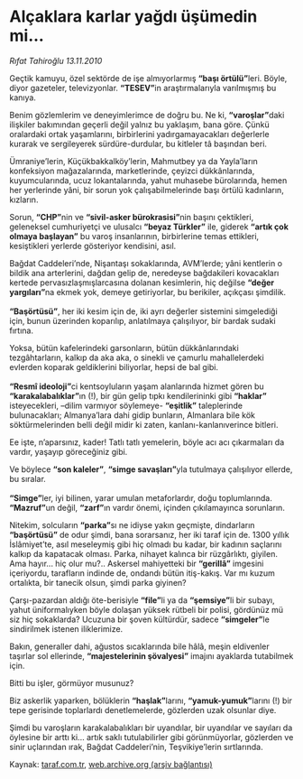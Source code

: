 # Alçaklara karlar yağdı üşümedin mi...

*Rıfat Tahiroğlu 13.11.2010*

<div class="yazi"><p>Geçtik kamuyu, özel sektörde de işe almıyorlarmış <b>“başı örtülü”</b>leri. Böyle, diyor gazeteler, televizyonlar. <b>“TESEV”</b>in araştırmalarıyla varılmışmış bu kanıya.</p>
<p>Benim gözlemlerim ve deneyimlerimce de doğru bu. Ne ki, <b>“varoşlar”</b>daki ilişkiler bakımından geçerli değil yalnız bu yaklaşım, bana göre. Çünkü oralardaki ortak yaşamlarını, birbirlerini yadırgamayacakları değerlerle kurarak ve sergileyerek sürdüre-durdular, bu kitleler tâ başından beri.</p>
<p>Ümraniye’lerin, Küçükbakkalköy’lerin, Mahmutbey ya da Yayla’ların konfeksiyon mağazalarında, marketlerinde, çeyizci dükkânlarında, kuyumcularında, ucuz lokantalarında, yahut muhasebe bürolarında, hemen her yerlerinde yâni, bir sorun yok çalışabilmelerinde başı örtülü kadınların, kızların.</p>
<p>Sorun, <b>“CHP”</b>nin ve <b>“sivil-asker bürokrasisi”</b>nin başını çektikleri, geleneksel cumhuriyetçi ve ulusalcı <b>“beyaz Türkler”</b> ile, giderek <b>“artık çok olmaya başlayan”</b> bu varoş insanlarının, birbirlerine temas ettikleri, kesiştikleri yerlerde gösteriyor kendisini, asıl.</p>
<p>Bağdat Caddeleri’nde, Nişantaşı sokaklarında, AVM’lerde; yâni kentlerin o bildik ana arterlerini, dağdan gelip de, neredeyse bağdakileri kovacakları kertede pervasızlaşmışlarcasına dolanan kesimlerin, hiç değilse <b>“değer yargıları”</b>na ekmek yok, demeye getiriyorlar, bu berikiler, açıkçası şimdilik.<br/><br/><b>“Başörtüsü”</b>, her iki kesim için de, iki ayrı değerler sistemini simgelediği için, bunun üzerinden koparılıp, anlatılmaya çalışılıyor, bir bardak sudaki fırtına.</p>
<p>Yoksa, bütün kafelerindeki garsonların, bütün dükkânlarındaki tezgâhtarların, kalkıp da aka aka, o sinekli ve çamurlu mahallelerdeki evlerden koparak geldiklerini biliyorlar, hepsi de bal gibi.<br/><br/><b>“Resmî ideoloji”</b>ci kentsoyluların yaşam alanlarında hizmet gören bu <b>“karakalabalıklar”</b>ın (!), bir gün gelip tıpkı kendilerininki gibi <b>“haklar”</b> isteyecekleri, –dilim varmıyor söylemeye- <b>“eşitlik”</b> taleplerinde bulunacakları; Almanya’lara dahi gidip bunların, Almanlara bile kök söktürmelerinden belli değil midir ki zaten, kanlanı-kanlanıverince bitleri.</p>
<p>Ee işte, n’aparsınız, kader! Tatlı tatlı yemelerin, böyle acı acı çıkarmaları da vardır, yaşayıp göreceğiniz gibi.</p>
<p>Ve böylece <b>“son kaleler”</b>, <b>“simge savaşları”</b>yla tutulmaya çalışılıyor ellerde, bu sıralar.<br/><br/><b>“Simge”</b>ler, iyi bilinen, yarar umulan metaforlardır, doğu toplumlarında. <b>“Mazruf”</b>un değil, <b>“zarf”</b>ın vardır önemi, içinden çıkılamayınca sorunların.</p>
<p>Nitekim, solcuların <b>“parka”</b>sı ne idiyse yakın geçmişte, dindarların <b>“başörtüsü”</b> de odur şimdi, bana sorarsanız, her iki taraf için de. 1300 yıllık İslâmiyet’te, asıl meseleymiş gibi hiç olmadı bu kadar, bir kadının saçlarını kalkıp da kapatacak olması. Parka, nihayet kalınca bir rüzgârlıktı, giyilen. Ama hayır... hiç olur mu?.. Askersel mahiyetteki bir <b>“gerillâ”</b> imgesini içeriyordu, tarafların indinde de, ondandı bütün itiş-kakış. Var mı kuzum ortalıkta, bir tanecik olsun, şimdi parka giyinen?</p>
<p>Çarşı-pazardan aldığı öte-berisiyle <b>“file”</b>li ya da <b>“şemsiye”</b>li bir subayı, yahut üniformalıyken böyle dolaşan yüksek rütbeli bir polisi, gördünüz mü siz hiç sokaklarda? Ucuzuna bir şoven kültürdür, sadece <b>“simgeler”</b>le sindirilmek istenen iliklerimize.</p>
<p>Bakın, generaller dahi, ağustos sıcaklarında bile hâlâ, meşin eldivenler taşırlar sol ellerinde, <b>“majestelerinin şövalyesi”</b> imajını ayaklarda tutabilmek için.</p>
<p>Bitti bu işler, görmüyor musunuz?</p>
<p>Biz askerlik yaparken, bölüklerin <b>“haşlak”</b>larını, <b>“yamuk-yumuk”</b>larını (!) bir tepe gerisinde toplarlardı denetlemelerde, gözlerden uzak olsunlar diye.</p>
<p>Şimdi bu varoşların karakalabalıkları bir uyandılar, bir uyandılar ve sayıları da öylesine bir arttı ki... artık saklı tutulabilirler gibi görünmüyorlar, gözlerden ve sinir uçlarından ırak, Bağdat Caddeleri’nin, Teşvikiye’lerin sırtlarında.</p></div>

Kaynak: [taraf.com.tr](http://www.taraf.com.tr:80/rifat-tahiroglu/makale-alcaklara-karlar-yagdi-usumedin-mi.htm), [web.archive.org (arşiv bağlantısı)](http://web.archive.org/web/20101114124121/http://www.taraf.com.tr:80/rifat-tahiroglu/makale-alcaklara-karlar-yagdi-usumedin-mi.htm)
